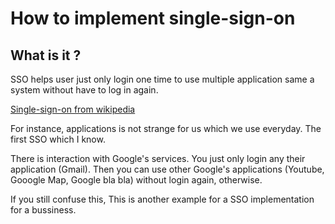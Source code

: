 # How to implement single-sign-on

## What is it ?

SSO helps user just only login one time to use multiple application same a system without have to log in again.

[Single-sign-on from wikipedia](https://en.wikipedia.org/wiki/Single_sign-on)

For instance, applications is not strange for us which we use everyday. The first SSO which I know. 

There is interaction with Google's services. You just only login any their application (Gmail). Then you can use other Google's applications (Youtube, Gooogle Map, Google bla bla) without login again, otherwise.

If you still confuse this, This is another example for a SSO implementation for a bussiness.
